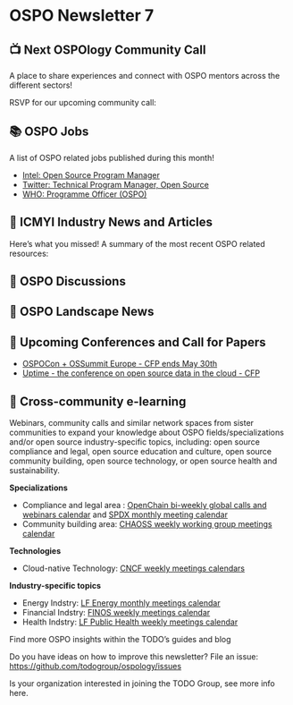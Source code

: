 # OSPO Newsletter 7


## 📺 Next OSPOlogy Community Call

A place to share experiences and connect with OSPO mentors across the different sectors!

RSVP for our upcoming community call:



## 📚 OSPO Jobs

A list of OSPO related jobs published during this month!

* [Intel: Open Source Program Manager](https://jobs.intel.com/ShowJob/Id/3188260/Open-Source-Software-Program-Manager)
* [Twitter: Technical Program Manager, Open Source](https://careers.twitter.com/en/work-for-twitter/202202/b56c1a47-6a1e-401b-b25b-ac887b541f48/da4e6333-04b6-4b97-ac13-fda52e4b1ca5.html/technical-program-manager-open-source.html)
* [WHO: Programme Officer (OSPO)](https://careers.who.int/careersection/ex/jobdetail.ftl?job=2201852&tz=GMT%2B01%3A00&tzname=Europe%2FBerlin)


## 📌 ICMYI Industry News and Articles

Here’s what you missed! A summary of the most recent OSPO related resources:



## 🙋 OSPO Discussions


## 📩 OSPO Landscape News





## 📎 Upcoming Conferences and Call for Papers

* [OSPOCon + OSSummit Europe - CFP ends May 30th](https://events.linuxfoundation.org/open-source-summit-europe/program/cfp/)
* [Uptime - the conference on open source data in the cloud - CFP](https://sessionize.com/uptime-conference-2022/)

## 🔭 Cross-community e-learning

Webinars, community calls and similar network spaces from sister communities to expand your knowledge about OSPO fields/specializations and/or open source industry-specific topics, including: open source compliance and legal, open source education and culture, open source community building, open source technology, or open source health and sustainability. 

**Specializations**

* Compliance and legal area : [OpenChain bi-weekly global calls and webinars calendar](https://calendar.google.com/calendar/embed?src=c_08seb6095ofjtfr5fjb5tabgl4%40group.calendar.google.com&ctz=Asia%2FTokyo) and [SPDX monthly meeting calendar](https://wiki.spdx.org/view/General_Meeting)
* Community building area: [CHAOSS weekly working group meetings calendar](https://chaoss.community/participate/)

**Technologies**

* Cloud-native Technology: [CNCF weekly meetings calendars](https://www.cncf.io/calendar/)

**Industry-specific topics**

* Energy Indstry: [LF Energy monthly meetings calendar](https://www.lfenergy.org/events/)
* Financial Indstry: [FINOS weekly meetings calendar](https://www.finos.org/finos-community-calendar)
* Health Indstry: [LF Public Health weekly meetings calendar](https://www.lfph.io/calendar/)


Find more OSPO insights within the TODO’s guides and blog

Do you have ideas on how to improve this newsletter? File an issue: https://github.com/todogroup/ospology/issues

Is your organization interested in joining the TODO Group, see more info here.
